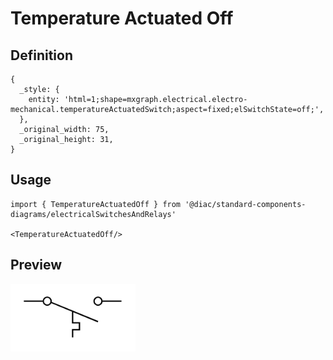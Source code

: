 # Temperature Actuated Off

## Definition

```
{
  _style: { 
    entity: 'html=1;shape=mxgraph.electrical.electro-mechanical.temperatureActuatedSwitch;aspect=fixed;elSwitchState=off;',
  },
  _original_width: 75,
  _original_height: 31,
}
```

## Usage

```
import { TemperatureActuatedOff } from '@diac/standard-components-diagrams/electricalSwitchesAndRelays'

<TemperatureActuatedOff/>
```

## Preview

<img src="./temperature-actuated-off.png" width="200"/>
